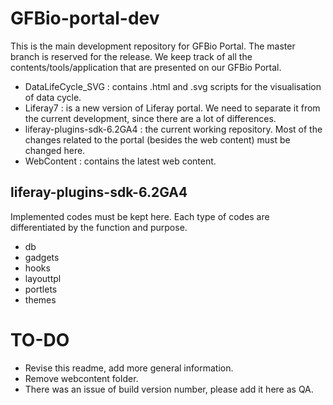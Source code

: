 # GFBio-portal-dev
This is the main development repository for GFBio Portal. The master branch is reserved for the release. We keep track of all the contents/tools/application that are presented on our GFBio Portal. 
   - DataLifeCycle_SVG : contains .html and .svg scripts for the visualisation of data cycle.
   - Liferay7 : is a new version of Liferay portal. We need to separate it from the current development, since there are a lot of differences.
   - liferay-plugins-sdk-6.2GA4 : the current working repository. Most of the changes related to the portal (besides the web content) must be changed here.
   - WebContent : contains the latest web content. 
   
## liferay-plugins-sdk-6.2GA4
Implemented codes must be kept here. Each type of codes are differentiated by the function and purpose.
   - db
   - gadgets
   - hooks
   - layouttpl
   - portlets
   - themes

# TO-DO
* Revise this readme, add more general information.
* Remove webcontent folder.
* There was an issue of build version number, please add it here as QA.
